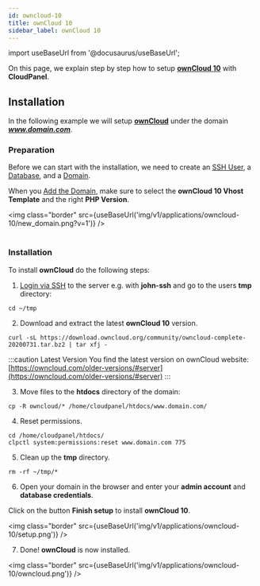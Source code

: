 ```yaml
---
id: owncloud-10
title: ownCloud 10
sidebar_label: ownCloud 10
---
```


import useBaseUrl from '@docusaurus/useBaseUrl';

On this page, we explain step by step how to setup **[ownCloud 10](https://owncloud.com/)** with **CloudPanel**.

## Installation

In the following example we will setup **[ownCloud](https://owncloud.com/)** under the domain ***www.domain.com***.

### Preparation

Before we can start with the installation, we need to create an [SSH User](../frontend-area/users#adding-a-user), a [Database](../frontend-area/databases#adding-a-database), and a [Domain](../frontend-area/domains#adding-a-domain).

When you [Add the Domain](domains#adding-a-domain), make sure to select the **ownCloud 10 Vhost Template** and the right **PHP Version**.

<img class="border" src={useBaseUrl('img/v1/applications/owncloud-10/new_domain.png?v=1')} /> <br /><br />

### Installation

To install **ownCloud** do the following steps:

1. [Login via SSH](users#ssh-login) to the server e.g. with **john-ssh** and go to the users **tmp** directory:

```
cd ~/tmp
```

2. Download and extract the latest **ownCloud 10** version.

```
curl -sL https://download.owncloud.org/community/owncloud-complete-20200731.tar.bz2 | tar xfj -
```

:::caution Latest Version
You find the latest version on ownCloud website: [https://owncloud.com/older-versions/#server](https://owncloud.com/older-versions/#server)
:::

3. Move files to the **htdocs** directory of the domain:

```
cp -R owncloud/* /home/cloudpanel/htdocs/www.domain.com/
```

4. Reset permissions.

```
cd /home/cloudpanel/htdocs/
clpctl system:permissions:reset www.domain.com 775
```

5. Clean up the **tmp** directory.

```
rm -rf ~/tmp/*
```

6. Open your domain in the browser and enter your **admin account** and **database credentials**.

Click on the button **Finish setup** to install **ownCloud 10**.

<img class="border" src={useBaseUrl('img/v1/applications/owncloud-10/setup.png')} />

7. Done! **ownCloud** is now installed.

<img class="border" src={useBaseUrl('img/v1/applications/owncloud-10/owncloud.png')} />



